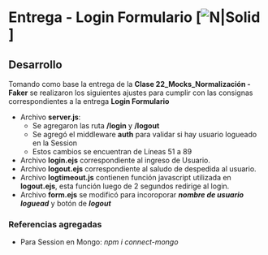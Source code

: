 # Entrega - Login Formulario [![N|Solid](https://cdn0.iconfinder.com/data/icons/seo-web-4-1/128/Vigor_Cloud-Server-Database-Hosting-50.png)]
## Desarrollo
Tomando como base la entrega de la **Clase 22_Mocks_Normalización - Faker** se realizaron los siguientes ajustes para cumplir con las consignas correspondientes a la  entrega **Login Formulario**
- Archivo **server.js**:
    - Se agregaron las ruta **/login** y **/logout** 
    - Se agregó el middleware **auth** para validar si hay usuario logueado en la Session    
    - Estos cambios se encuentran de Líneas 51 a 89 
- Archivo **login.ejs** correspondiente al ingreso de Usuario.
- Archivo **logout.ejs** correspondiente al saludo de despedida al usuario.
- Archivo **logtimeout.js** contienen función javascript utilizada en **logout.ejs**, esta función luego de 2 segundos redirige al login.
- Archivo **form.ejs** se modificó para incoroporar ***nombre de usuario loguead*** y botón de ***logout***
### Referencias agregadas
- Para Session en Mongo: *npm i connect-mongo*
